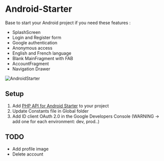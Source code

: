 # Android-Starter

Base to start your Android project if you need these features :

* SplashScreen
* Login and Register form 
* Google authentication
* Anonymous access
* English and French language
* Blank MainFragment with FAB
* AccountFragment
* Navigation Drawer 

![AndroidStarter](AndroidStarter.gif?raw=true)

## Setup 

1. Add [PHP API for Android Starter](https://github.com/manu1895/PHP-API-for-Android-Starter) to your project
2. Update Constants file in Global folder
3. Add ID client OAuth 2.0 in the Google Developers Console (WARNING -> add one for each environment: dev, prod..)


## TODO 

* Add profile image
* Delete account

